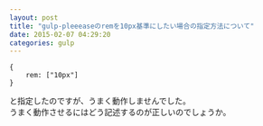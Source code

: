 ```yaml
---
layout: post
title: "gulp-pleeeaseのremを10px基準にしたい場合の指定方法について"
date: 2015-02-07 04:29:20
categories: gulp
---
```

<pre><code>{
    rem: ["10px"]
}
</code></pre>

<p>と指定したのですが、うまく動作しませんでした。<br>
うまく動作させるにはどう記述するのが正しいのでしょうか。</p>
